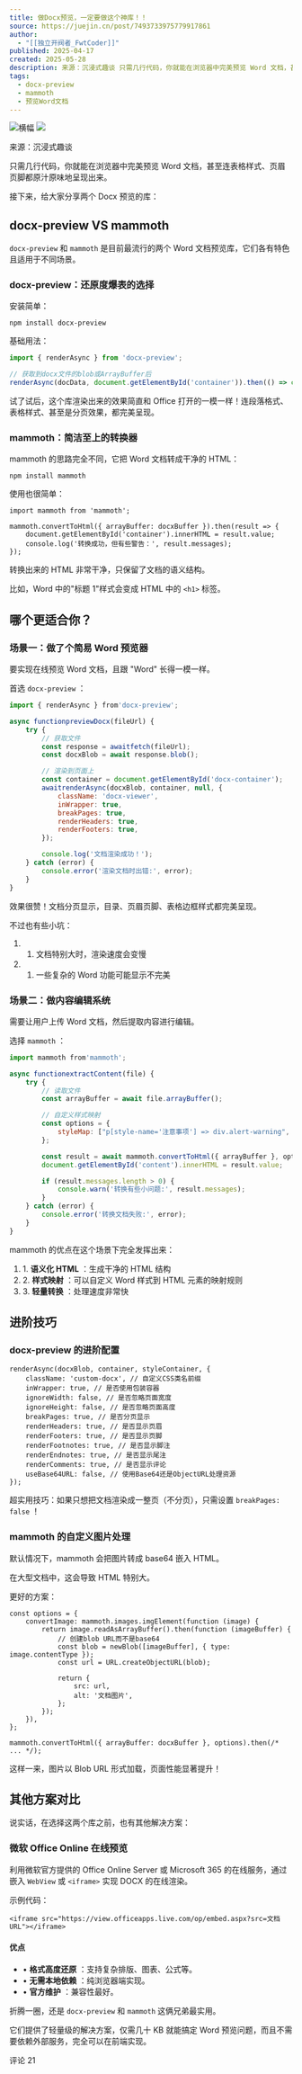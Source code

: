 ```yaml
---
title: 做Docx预览，一定要做这个神库！！
source: https://juejin.cn/post/7493733975779917861
author:
  - "[[独立开阀者_FwtCoder]]"
published: 2025-04-17
created: 2025-05-28
description: 来源：沉浸式趣谈 只需几行代码，你就能在浏览器中完美预览 Word 文档，甚至连表格样式、页眉页脚都原汁原味地呈现出来。 接下来，给大家分享两个 Docx 预览的库： docx-preview VS
tags:
  - docx-preview
  - mammoth
  - 预览Word文档
---
```

![横幅](https://p3-piu.byteimg.com/tos-cn-i-8jisjyls3a/2fd8e96805614492bb2076e3eca5f7a5~tplv-8jisjyls3a-2:0:0:q75.image) ![](https://p26-piu.byteimg.com/tos-cn-i-8jisjyls3a/0d6404b693834ec1a4d258177bb8baf2~tplv-8jisjyls3a-2:0:0:q75.image)

来源：沉浸式趣谈

只需几行代码，你就能在浏览器中完美预览 Word 文档，甚至连表格样式、页眉页脚都原汁原味地呈现出来。

接下来，给大家分享两个 Docx 预览的库：

## docx-preview VS mammoth

`docx-preview` 和 `mammoth` 是目前最流行的两个 Word 文档预览库，它们各有特色且适用于不同场景。

### docx-preview：还原度爆表的选择

安装简单：

```
npm install docx-preview
```

基础用法：

```javascript
import { renderAsync } from 'docx-preview';

// 获取到docx文件的blob或ArrayBuffer后
renderAsync(docData, document.getElementById('container')).then(() => console.log('文档渲染完成！'));
```

试了试后，这个库渲染出来的效果简直和 Office 打开的一模一样！连段落格式、表格样式、甚至是分页效果，都完美呈现。

### mammoth：简洁至上的转换器

mammoth 的思路完全不同，它把 Word 文档转成干净的 HTML：

```
npm install mammoth
```

使用也很简单：

```
import mammoth from 'mammoth';

mammoth.convertToHtml({ arrayBuffer: docxBuffer }).then(result => {
    document.getElementById('container').innerHTML = result.value;
    console.log('转换成功，但有些警告：', result.messages);
});
```

转换出来的 HTML 非常干净，只保留了文档的语义结构。

比如，Word 中的"标题 1"样式会变成 HTML 中的 `<h1>` 标签。

## 哪个更适合你？

### 场景一：做了个简易 Word 预览器

要实现在线预览 Word 文档，且跟 "Word" 长得一模一样。

首选 `docx-preview` ：

```javascript
import { renderAsync } from'docx-preview';

async functionpreviewDocx(fileUrl) {
    try {
        // 获取文件
        const response = awaitfetch(fileUrl);
        const docxBlob = await response.blob();

        // 渲染到页面上
        const container = document.getElementById('docx-container');
        awaitrenderAsync(docxBlob, container, null, {
            className: 'docx-viewer',
            inWrapper: true,
            breakPages: true,
            renderHeaders: true,
            renderFooters: true,
        });

        console.log('文档渲染成功！');
    } catch (error) {
        console.error('渲染文档时出错:', error);
    }
}
```

效果很赞！文档分页显示，目录、页眉页脚、表格边框样式都完美呈现。

不过也有些小坑：

1. 1. 文档特别大时，渲染速度会变慢
2. 1. 一些复杂的 Word 功能可能显示不完美

### 场景二：做内容编辑系统

需要让用户上传 Word 文档，然后提取内容进行编辑。

选择 `mammoth` ：

```javascript
import mammoth from'mammoth';

async functionextractContent(file) {
    try {
        // 读取文件
        const arrayBuffer = await file.arrayBuffer();

        // 自定义样式映射
        const options = {
            styleMap: ["p[style-name='注意事项'] => div.alert-warning", "p[style-name='重要提示'] => div.alert-danger"],
        };

        const result = await mammoth.convertToHtml({ arrayBuffer }, options);
        document.getElementById('content').innerHTML = result.value;

        if (result.messages.length > 0) {
            console.warn('转换有些小问题:', result.messages);
        }
    } catch (error) {
        console.error('转换文档失败:', error);
    }
}
```

mammoth 的优点在这个场景下完全发挥出来：

1. 1\. **语义化 HTML** ：生成干净的 HTML 结构
2. 2\. **样式映射** ：可以自定义 Word 样式到 HTML 元素的映射规则
3. 3\. **轻量转换** ：处理速度非常快

## 进阶技巧

### docx-preview 的进阶配置

```arduino
renderAsync(docxBlob, container, styleContainer, {
    className: 'custom-docx', // 自定义CSS类名前缀
    inWrapper: true, // 是否使用包装容器
    ignoreWidth: false, // 是否忽略页面宽度
    ignoreHeight: false, // 是否忽略页面高度
    breakPages: true, // 是否分页显示
    renderHeaders: true, // 是否显示页眉
    renderFooters: true, // 是否显示页脚
    renderFootnotes: true, // 是否显示脚注
    renderEndnotes: true, // 是否显示尾注
    renderComments: true, // 是否显示评论
    useBase64URL: false, // 使用Base64还是ObjectURL处理资源
});
```

超实用技巧：如果只想把文档渲染成一整页（不分页），只需设置 `breakPages: false` ！

### mammoth 的自定义图片处理

默认情况下，mammoth 会把图片转成 base64 嵌入 HTML。

在大型文档中，这会导致 HTML 特别大。

更好的方案：

```
const options = {
    convertImage: mammoth.images.imgElement(function (image) {
        return image.readAsArrayBuffer().then(function (imageBuffer) {
            // 创建blob URL而不是base64
            const blob = newBlob([imageBuffer], { type: image.contentType });
            const url = URL.createObjectURL(blob);

            return {
                src: url,
                alt: '文档图片',
            };
        });
    }),
};

mammoth.convertToHtml({ arrayBuffer: docxBuffer }, options).then(/* ... */);
```

这样一来，图片以 Blob URL 形式加载，页面性能显著提升！

## 其他方案对比

说实话，在选择这两个库之前，也有其他解决方案：

### 微软 Office Online 在线预览

利用微软官方提供的 Office Online Server 或 Microsoft 365 的在线服务，通过嵌入 `WebView` 或 `<iframe>` 实现 DOCX 的在线渲染。

示例代码：

```
<iframe src="https://view.officeapps.live.com/op/embed.aspx?src=文档URL"></iframe>
```

#### 优点

- • **格式高度还原** ：支持复杂排版、图表、公式等。
- • **无需本地依赖** ：纯浏览器端实现。
- • **官方维护** ：兼容性最好。

折腾一圈，还是 `docx-preview` 和 `mammoth` 这俩兄弟最实用。

它们提供了轻量级的解决方案，仅需几十 KB 就能搞定 Word 预览问题，而且不需要依赖外部服务，完全可以在前端实现。

评论 21